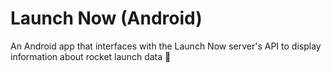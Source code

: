 # Launch Now (Android)
An Android app that interfaces with the Launch Now server's API to display information about rocket launch data 🚀
